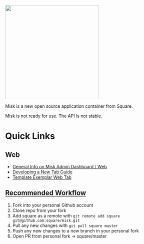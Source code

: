 <img src="misk.png" width="300">

Misk is a new open source application container from Square.

Misk is not ready for use. The API is not stable.

Quick Links
===

Web
---
- [General Info on Misk Admin Dashboard / Web](/misk/web/README.md)
- [Developing a New Tab Guide](/misk/web/tabs/README.md)
- [Template Exemplar Web Tab](/misk/web/tabs/example)

[Recommended Workflow](https://blog.scottlowe.org/2015/01/27/using-fork-branch-git-workflow/)
---
1. Fork into your personal Github account
1. Clone repo from your fork
1. Add square as a remote with `git remote add square git@github.com:square/misk.git`
1. Pull any new changes with `git pull square master`
1. Push any new changes to a new branch in your personal fork
1. Open PR from personal fork -> square/master